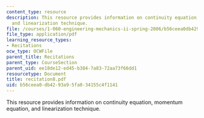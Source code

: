 ```yaml
---
content_type: resource
description: This resource provides information on continuity equation, momentum equation,
  and linearization technique.
file: /courses/1-060-engineering-mechanics-ii-spring-2006/b56ceea0db4293a95fa034155c4f1141_recitation8.pdf
file_type: application/pdf
learning_resource_types:
- Recitations
ocw_type: OCWFile
parent_title: Recitations
parent_type: CourseSection
parent_uid: ee18de12-ed45-b384-7a83-72aa73f66dd1
resourcetype: Document
title: recitation8.pdf
uid: b56ceea0-db42-93a9-5fa0-34155c4f1141
---
```

This resource provides information on continuity equation, momentum equation, and linearization technique.